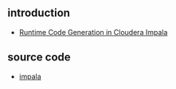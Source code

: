 ## introduction

- [Runtime Code Generation in Cloudera Impala](http://sites.computer.org/debull/A14mar/p31.pdf)

## source code

- [impala](https://github.com/apache/impala)
